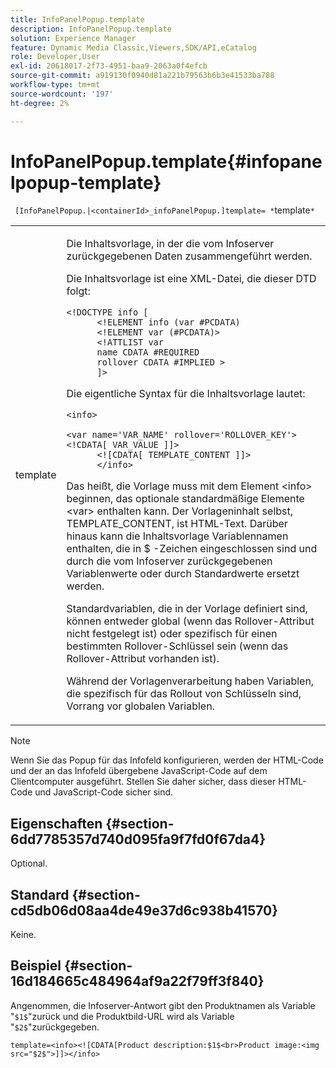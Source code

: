 ```yaml
---
title: InfoPanelPopup.template
description: InfoPanelPopup.template
solution: Experience Manager
feature: Dynamic Media Classic,Viewers,SDK/API,eCatalog
role: Developer,User
exl-id: 20618017-2f73-4951-baa9-2063a0f4efcb
source-git-commit: a919130f0940d81a221b79563b6b3e41533ba788
workflow-type: tm+mt
source-wordcount: '197'
ht-degree: 2%

---
```


# InfoPanelPopup.template{#infopanelpopup-template}

` [InfoPanelPopup.|<containerId>_infoPanelPopup.]template= *`template`*`

<table id="table_A6B1B446A7AE4A4A8B552C07EC88E518"> 
 <tbody> 
  <tr> 
   <td> <p> <span class="codeph"><span class="varname"> template</span></span> </p> </td> 
   <td> <p>Die Inhaltsvorlage, in der die vom Infoserver zurückgegebenen Daten zusammengeführt werden. </p> <p>Die Inhaltsvorlage ist eine XML-Datei, die dieser DTD folgt: </p> <p> <code>&lt;!DOCTYPE&nbsp;info&nbsp;[
      &lt;!ELEMENT&nbsp;info&nbsp;(var&nbsp;#PCDATA)
      &lt;!ELEMENT&nbsp;var&nbsp;(#PCDATA)&gt;
      &lt;!ATTLIST&nbsp;var&nbsp;
      name&nbsp;CDATA&nbsp;#REQUIRED
      rollover&nbsp;CDATA&nbsp;#IMPLIED&nbsp;&gt;
      ]&gt;</code> </p> <p>Die eigentliche Syntax für die Inhaltsvorlage lautet: </p> <p> <code>&lt;info&gt;
      &lt;var&nbsp;name='VAR_NAME'&nbsp;rollover='ROLLOVER_KEY'&gt;&lt;!CDATA[&nbsp;VAR_VALUE&nbsp;]]&gt;
      &lt;![CDATA[&nbsp;TEMPLATE_CONTENT&nbsp;]]&gt;
      &lt;/info&gt;</code> </p> <p>Das heißt, die Vorlage muss mit dem Element <span class="codeph"> &lt;info&gt;</span> beginnen, das optionale standardmäßige Elemente <span class="codeph"> &lt;var&gt;</span> enthalten kann. Der Vorlageninhalt selbst, <span class="codeph"> TEMPLATE_CONTENT</span>, ist HTML-Text. Darüber hinaus kann die Inhaltsvorlage Variablennamen enthalten, die in <span class="codeph"> $</span> -Zeichen eingeschlossen sind und durch die vom Infoserver zurückgegebenen Variablenwerte oder durch Standardwerte ersetzt werden. </p> <p>Standardvariablen, die in der Vorlage definiert sind, können entweder global (wenn das Rollover-Attribut nicht festgelegt ist) oder spezifisch für einen bestimmten Rollover-Schlüssel sein (wenn das Rollover-Attribut vorhanden ist). </p> <p>Während der Vorlagenverarbeitung haben Variablen, die spezifisch für das Rollout von Schlüsseln sind, Vorrang vor globalen Variablen. </p> </td> 
  </tr> 
 </tbody> 
</table>

>[!NOTE]
>
>Wenn Sie das Popup für das Infofeld konfigurieren, werden der HTML-Code und der an das Infofeld übergebene JavaScript-Code auf dem Clientcomputer ausgeführt. Stellen Sie daher sicher, dass dieser HTML-Code und JavaScript-Code sicher sind.

## Eigenschaften {#section-6dd7785357d740d095fa9f7fd0f67da4}

Optional.

## Standard {#section-cd5db06d08aa4de49e37d6c938b41570}

Keine.

## Beispiel {#section-16d184665c484964af9a22f79ff3f840}

Angenommen, die Infoserver-Antwort gibt den Produktnamen als Variable &quot;`$1$`&quot;zurück und die Produktbild-URL wird als Variable &quot;`$2$`&quot;zurückgegeben.

`template=<info><![CDATA[Product description:$1$<br>Product image:<img src="$2$">]]></info>`
